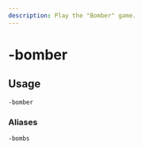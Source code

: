 ```yaml
---
description: Play the "Bomber" game.
---
```


# -bomber

## Usage

```
-bomber
```

### Aliases

```
-bombs
```
